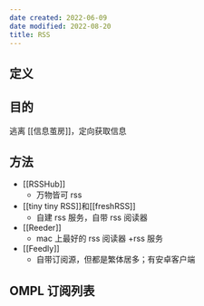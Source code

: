 ```yaml
---
date created: 2022-06-09
date modified: 2022-08-20
title: RSS
---
```


## 定义

## 目的

逃离 [[信息茧房]]，定向获取信息

## 方法

- [[RSSHub]]
	- 万物皆可 rss
- [[tiny tiny RSS]]和[[freshRSS]]
	- 自建 rss 服务，自带 rss 阅读器
- [[Reeder]]
	- mac 上最好的 rss 阅读器 +rss 服务
- [[Feedly]]
	- 自带订阅源，但都是繁体居多；有安卓客户端

## OMPL 订阅列表
